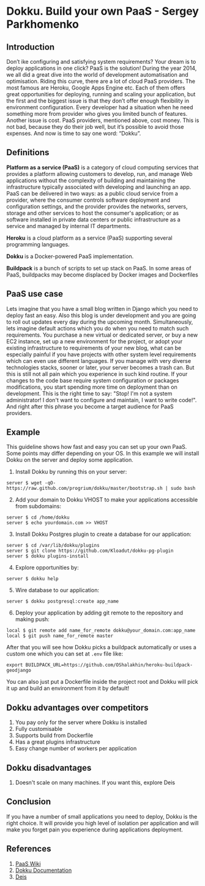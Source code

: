 # Dokku. Build your own PaaS - Sergey Parkhomenko

## Introduction
Don’t ike configuring and satisfying system requirements? Your dream is to deploy applications in one click? 
PaaS is the solution! During the year 2014, we all did a great dive into the world of development automatisation and 
optimisation. Riding this curve, there are a lot of cloud PaaS providers. The most famous are Heroku,
Google Apps Engine etc. Each of them offers great opportunities for deploying, running and scaling your application,
but the first and the biggest issue is that they don’t offer enough flexibility in environment configuration.
Every developer had a situation when he need something more from provider who gives you limited bunch of features.
Another issue is cost. PaaS providers, mentioned above, cost money. This is not bad, because they do their job well,
but it’s possible to avoid those expenses. And now is time to say one word: “Dokku”.

## Definitions
**Platform as a service (PaaS)** is a category of cloud computing services that provides a platform allowing customers
to develop, run, and manage Web applications without the complexity of building and maintaining the infrastructure
typically associated with developing and launching an app. PaaS can be delivered in two ways: as a public cloud
service from a provider, where the consumer controls software deployment and configuration settings, and the provider
provides the networks, servers, storage and other services to host the consumer's application; or as software
installed in private data centers or public infrastructure as a service and managed by internal IT departments.

**Heroku** is a cloud platform as a service (PaaS) supporting several programming languages.

**Dokku** is a Docker-powered PaaS implementation.

**Buildpack** is a bunch of scripts to set up stack on PaaS. In some areas of PaaS, buildpacks may become displaced by
Docker images and Dockerfiles

## PaaS use case
Lets imagine that you have a small blog written in Django which you need to deploy fast an easy. Also this blog is
under development and you are going to roll out updates every day during the upcoming month. Simultaneously, lets
imagine default actions which you do when you need to match such requirements. You purchase a new virtual or
dedicated server, or buy a new EC2 instance, set up a new environment for the project, or adopt your existing
infrastructure to requirements of your new blog, what can be especially painful if you have projects with other
system level requirements which can even use different languages. If you manage with very diverse technologies
stacks, sooner or later, your server becomes a trash can. But this is still not all pain which you experience in
such kind routine. If your changes to the code base require system configuration or packages modifications, you start
spending more time on deployment than on development. This is the right time to say: "Stop! I'm not a system
administrator! I don't want to configure and maintain, I want to write code!". And right after this phrase you become
a target audience for PaaS providers.

## Example
This guideline shows how fast and easy you can set up your own PaaS. Some points may differ depending on your OS. In
this example we will install Dokku on the server and deploy some application.

1. Install Dokku by running this on your server:

  ```
  server $ wget -qO- https://raw.github.com/progrium/dokku/master/bootstrap.sh | sudo bash
  ```
  
2. Add your domain to Dokku VHOST to make your applications accessible from subdomains:

  ```
  server $ cd /home/dokku
  server $ echo yourdomain.com >> VHOST
  ```
  
3. Install Dokku Postgres plugin to create a database for our application:

  ```
  server $ cd /var/lib/dokku/plugins
  server $ git clone https://github.com/Kloadut/dokku-pg-plugin
  server $ dokku plugins-install
  ```
  
4. Explore opportunities by:

  ```
  server $ dokku help
  ```
  
5. Wire database to our application:

  ```
  server $ dokku postgresql:create app_name
  ```
  
6. Deploy your application by adding git remote to the repository and making push:

  ```
  local $ git remote add name_for_remote dokku@your_domain.com:app_name
  local $ git push name_for_remote master
  ```
  
  After that you will see how Dokku picks a buildpack automatically or uses a custom one which you can set at `.env`
  file like:
  
  ```
  export BUILDPACK_URL=https://github.com/OShalakhin/heroku-buildpack-geodjango
  ```
  
  You can also just put a Dockerfile inside the project root and Dokku will pick it up and build an environment from it by default!

## Dokku advantages over competitors
1. You pay only for the server where Dokku is installed
2. Fully customisable
3. Supports build from Dockerfile
4. Has a great plugins infrastructure
5. Easy change number of workers per application

## Dokku disadvantages
1. Doesn't scale on many machines. If you want this, explore Deis

## Conclusion
If you have a number of small applications you need to deploy, Dokku is the right choice. It will provide you high
level of isolation per application and will make you forget pain you experience during applications deployment.

## References

1. [PaaS Wiki](https://en.wikipedia.org/wiki/Platform_as_a_service)
2. [Dokku Documentation](http://progrium.viewdocs.io/dokku/)
3. [Deis](http://deis.io/)
